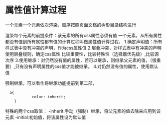 # 属性值计算过程

一个元素一个元素依次渲染，顺序按照页面文档的树形目录结构进行

渲染每个元素的前提条件：该元素的所有css属性必须有值
一个元素，从所有属性都没有值到所有属性都有值的计算过程叫做属性值计算过程，
1.确定声明值：所有样式表中没有冲突的声明，作为css属性值
2.层叠冲突，对样式表中有冲突的声明使用层叠规则，确定css属性
   比较重要性，比较特殊性（选择器优先级）,比较源次序
3.使用继承：对仍然没有值的属性，若可以继承，则继承父元素的值，（很重要）,只有没有声明属性的css值才能被继承。
4.对仍然没有值的属性，使用默认值



强制继承，可以看作将继承功能提前到第二部，
```style
  a{
            color: inherit;
    }
```

特殊的两个css取值：
-inherit:手动（强制）继承，将父元素的值去除来应用到该元素
-initial:初始值，将该属性设为默认值